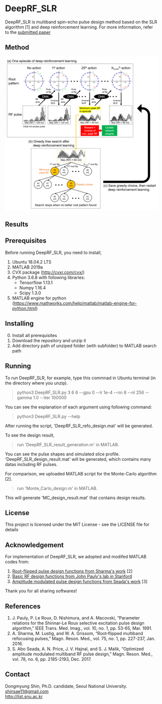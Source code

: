 # DeepRF_SLR

DeepRF_SLR is multiband spin-echo pulse design method based on the SLR algorithm [1] and deep reinforcement learning. For more information, refer to the [submitted paper]()

## Method

![Method_figure](/Figures/figure2_12.tif)

## Results

## Prerequisites

Before running DeepRF_SLR, you need to install,
1. Ubuntu 18.04.2 LTS
2. MATLAB 2019a
3. CVX package (http://cvxr.com/cvx/)
4. Python 3.6.8 with following libraries:
   - Tensorflow 1.13.1
   - Numpy 1.16.4
   - Scipy 1.3.0
5. MATLAB engine for python (https://www.mathworks.com/help/matlab/matlab-engine-for-python.html)

## Installing

0. Install all prerequisites
1. Download the repository and unzip it
2. Add directory path of unziped folder (with subfolder) to MATLAB search path

## Running

To run DeepRF_SLR, for example, type this commnad in Ubuntu terminal (in the directory where you unzip).
> python3 DeepRF_SLR.py 3 6 6 --gpu 0 --lr 1e-4 --nn 8 --nl 256 --gamma 1.0 --iter 100000

You can see the explanation of each argument using following command:
> python3 DeepRF_SLR.py --help  

After running the script, 'DeepRF_SLR_refo_design.mat' will be generated.

To see the design result, 
> run 'DeepRF_SLR_result_generation.m' in MATLAB.  

You can see the pulse shapes and simulated slice profile.  
'DeepRF_SLR_design_result.mat' will be generated, which contains many datas including RF pulses.

For comparison, we uploaded MATLAB script for the Monte-Carlo algorithm [2].  
> run 'Monte_Carlo_design.m' in MATLAB.  

This will generate 'MC_design_result.mat' that contains design results.

## License

This project is licensed under the MIT License - see the LICENSE file for details

## Acknowledgement

For implementation of DeepRF_SLR, we adopted and modifed MATLAB codes from:
1. [Root-flipped pulse design functions from Sharma's work](http://www.vuiis.vanderbilt.edu/~grissowa/) [2]
2. [Basic RF design functions from John Pauly's lab in Stanford](http://rsl.stanford.edu/research/software.html)
3. [Amplitude modulated pulse design functions from Seada's work](https://github.com/mriphysics/AM_multiband/) [3]

Thank you for all sharing softwares!

## References

1. J. Pauly, P. Le Roux, D. Nishimura, and A. Macovski, “Parameter relations for the Shinnar-Le Roux selective excitation pulse design algorithm,” IEEE Trans. Med. Imag., vol. 10, no. 1, pp. 53-65, Mar. 1991.
2. A. Sharma, M. Lustig, and W. A. Grissom, “Root‐flipped multiband refocusing pulses,” Magn. Reson. Med., vol. 75, no. 1, pp. 227-237, Jan. 2016.
3. S. Abo Seada, A. N. Price, J. V. Hajnal, and S. J. Malik, “Optimized amplitude modulated multiband RF pulse design,” Magn. Reson. Med., vol. 78, no. 6, pp. 2185-2193, Dec. 2017.

## Contact

Dongmyung Shin, Ph.D. candidate, Seoul National University.  
shinsae11@gmail.com  
http://list.snu.ac.kr

